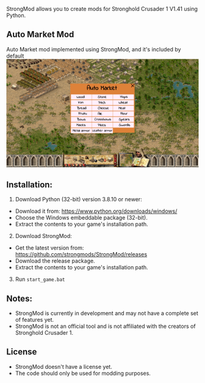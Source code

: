 StrongMod allows you to create mods for Stronghold Crusader 1 V1.41 using Python.

## Auto Market Mod
Auto Market mod implemented using StrongMod, and it's included by default
![Auto Market Screenshot](screenshots/automarket.png)

## Installation:
1. Download Python (32-bit) version 3.8.10 or newer:
- Download it from: https://www.python.org/downloads/windows/
- Choose the Windows embeddable package (32-bit).
- Extract the contents to your game's installation path.

2. Download StrongMod:
- Get the latest version from: https://github.com/strongmods/StrongMod/releases
- Download the release package.
- Extract the contents to your game's installation path.

3. Run `start_game.bat`

## Notes:
- StrongMod is currently in development and may not have a complete set of features yet.
- StrongMod is not an official tool and is not affiliated with the creators of Stronghold Crusader 1.

## License
- StrongMod doesn't have a license yet.
- The code should only be used for modding purposes.